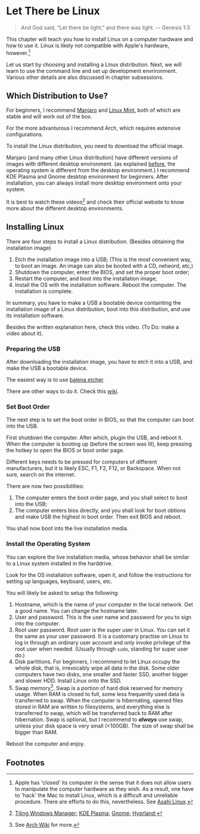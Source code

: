 # Let There be Linux

> And God said, “Let there be light,” and there was light. -- Genesis 1:3

This chapter will teach you how to install Linux on a computer hardware and how to use it. 
Linux is likely not compatible with Apple's hardware, however.[^Linux on Mac]

Let us start by choosing and installing a Linux distribution. 
Next, we will learn to use the command line and set up development envrironment.
Various other details are also discussed in chapter subsessions.

## Which Distribution to Use?

For beginners, I recommend [Manjaro](https://manjaro.org/products/download/x86) and [Linux Mint](https://linuxmint.com/), both of which are stable and will work out of the box.

For the more advanturous I recommend Arch, which requires extensive configurations. 

To install the Linux distribution, you need to download the official image.

Manjaro (and many other Linux distribution) have different versions of images with different desktop environment.
(as explained [before](../what_is_computer/software.md#desktop-environment), the operating system is different from the desktop environment.) 
I recommend KDE Plasma and Gnome desktop environment for beginners. 
After installation, you can always install more desktop environment onto your system.

It is best to watch these videos[^videos for de] and check their official website to know more about the different desktop environments.

## Installing Linux

There are four steps to install a Linux distribution. (Besides obtaining the installation image)

1. Etch the installation image into a USB; (This is the most convenient way, to boot an image. An image can also be booted with a CD, netword, etc,)
1. Shutdown the computer, enter the BIOS, and set the proper boot order;
1. Restart the computer, and boot into the installation image;
1. Install the OS with the installation software. Reboot the computer. The installation is complete.

In summary, you have to make a USB a bootable device containting the installation image of a Linux distribution, boot into this distribution, and use its installation software.

Besides the written explanation here, check this video. (To Do: make a video about it).

### Preparing the USB  

After downloading the installation image, you have to etch it into a USB, and make the USB a bootable device. 

The easiest way is to use [balena etcher](https://etcher.balena.io/).

There are other ways to do it. Check this [wiki](https://wiki.archlinux.org/title/USB_flash_installation_medium).

### Set Boot Order 

The next step is to set the boot order in BIOS, so that the computer can boot into the USB.

First shutdown the computer. After which, plugin the USB, and reboot it. 
When the computer is booting up (before the screen was lit), keep pressing the hotkey to open the BIOS or boot order page. 

Different keys needs to be pressed for computers of different manufacturers, but it is likely ESC, F1, F2, F12, or Backspace.
When not sure, search on the internet.

There are now two possibilities:

1. The computer enters the boot order page, and you shall select to boot into the USB;
2. The computer enters bios directly, and you shall look for boot obtions and make USB the highest in boot order. Then exit BIOS and reboot. 

You shall now boot into the live installation media.

### Install the Operating System 

You can explore the live installation media, whose behavior shall be similar to a Linux system installed in the harddrive. 

Look for the OS installation software, open it, and follow the instructions for setting up languages, keyboard, users, etc.  

You will likely be asked to setup the following:

1. Hostname, which is the name of your computer in the local network. Get a good name. You can change the hostname later.
1. User and password. This is the user name and password for you to sign into the computer. 
1. Root user password. Root user is the super user in Linux. You can set it the same as your user password. 
It is a customary practise on Linux to log in through an ordinary user account and only invoke privilege of the root user when needed. (Usually through `sudo`, standing for super user do.)
1. Disk partitions.
For beginners, I recommend to let Linux occupy the whole disk, that is, irrevocably wipe all data in the disk.
Some older computers have two disks, one smaller and faster SSD, another bigger and slower HDD. 
Install Linux onto the SSD. 
1. Swap memory[^swap]. Swap is a portion of hard disk reserved for memory usage. 
When RAM is closed to full, some less frequently used data is transferred to swap.
When the computer is hibernating, opened files stored in RAM are written to filesystems, and everything else is transferred to swap, which will be transferred back to RAM after hibernation.
Swap is optional, but I recommend to __*always*__ use swap, unless your disk space is very small (<100GB). 
The size of swap shall be bigger than RAM. 

Reboot the computer and enjoy.

## Footnotes

[^Linux on Mac]: Apple has 'closed' its computer in the sense that it does not allow users to manipulate the computer hardware as they wish.
As a result, one have to 'hack' the Mac to install Linux, which is a difficult and unreliable procedure.
There are efforts to do this, nevertheless. See 
<a href="https://asahilinux.org/" target='_blank'>Asahi Linux</a>.

[^videos for de]: [Tiling Windows Manager](https://www.youtube.com/watch?v=rjMZV0jgjL4);
[KDE Plasma](https://www.youtube.com/watch?v=iIxRm8IhFJs);
[Gnome](https://www.youtube.com/watch?v=D0vKSIEQmwo);
[Hyprland](https://www.youtube.com/watch?v=mmRKWgiPulg);

[^swap]: See [Arch Wiki](https://wiki.archlinux.org/title/Swap) for more.
